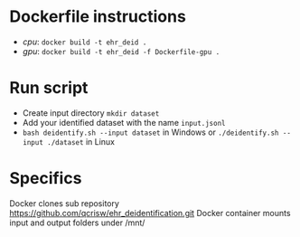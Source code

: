 # Dockerfile instructions
- *cpu*: `docker build -t ehr_deid .`
- *gpu*: `docker build -t ehr_deid -f Dockerfile-gpu .`

# Run script
- Create input directory `mkdir dataset`
- Add your identified dataset with the name `input.jsonl`
- `bash deidentify.sh --input dataset` in Windows or `./deidentify.sh --input ./dataset` in Linux

# Specifics
Docker clones sub repository https://github.com/qcrisw/ehr_deidentification.git
Docker container mounts input and output folders under /mnt/

